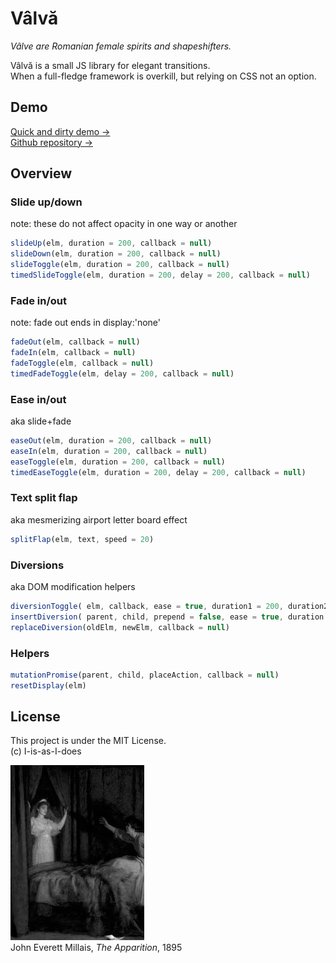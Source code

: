 # Vâlvă

*Vâlve are Romanian female spirits and shapeshifters.*

Vâlvă is a small JS library for elegant transitions.  
When a full-fledge framework is overkill, but relying on CSS not an option.

## Demo

[Quick and dirty demo →](./demo.html)  
[Github repository →](https://github.com/I-is-as-I-does/Valva)

## Overview

### Slide up/down

note: these do not affect opacity in one way or another

```js
slideUp(elm, duration = 200, callback = null)
slideDown(elm, duration = 200, callback = null)
slideToggle(elm, duration = 200, callback = null)
timedSlideToggle(elm, duration = 200, delay = 200, callback = null)
```

### Fade in/out

note: fade out ends in display:'none'

```js
fadeOut(elm, callback = null)
fadeIn(elm, callback = null)
fadeToggle(elm, callback = null)
timedFadeToggle(elm, delay = 200, callback = null)
```

### Ease in/out

aka slide+fade

```js
easeOut(elm, duration = 200, callback = null)
easeIn(elm, duration = 200, callback = null)
easeToggle(elm, duration = 200, callback = null)
timedEaseToggle(elm, duration = 200, delay = 200, callback = null)
```

### Text split flap

aka mesmerizing airport letter board effect

```js
splitFlap(elm, text, speed = 20)
```

### Diversions

aka DOM modification helpers

```js
diversionToggle( elm, callback, ease = true, duration1 = 200, duration2 = 200,  reverse = false)
insertDiversion( parent, child, prepend = false, ease = true, duration = 200, callback = null)
replaceDiversion(oldElm, newElm, callback = null)
```

### Helpers

```js
mutationPromise(parent, child, placeAction, callback = null)
resetDisplay(elm)
```

## License

This project is under the MIT License.  
(c) I-is-as-I-does

![John Everett Millais, *The Apparition*, 1895](John-Everett-Millais-The-Apparition-1895.jpg)  
John Everett Millais, *The Apparition*, 1895

